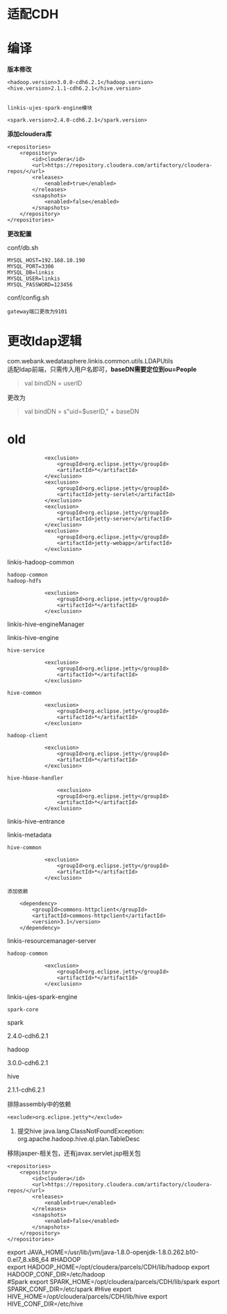 
# 适配CDH

# 编译

**版本修改**

    <hadoop.version>3.0.0-cdh6.2.1</hadoop.version>
    <hive.version>2.1.1-cdh6.2.1</hive.version>


    linkis-ujes-spark-engine模块

    <spark.version>2.4.0-cdh6.2.1</spark.version>
**添加cloudera库**

    <repositories>
        <repository>
            <id>cloudera</id>
            <url>https://repository.cloudera.com/artifactory/cloudera-repos/</url>
            <releases>
                <enabled>true</enabled>
            </releases>
            <snapshots>
                <enabled>false</enabled>
            </snapshots>
        </repository>
    </repositories>

**更改配置**

conf/db.sh

    MYSQL_HOST=192.168.10.190
    MYSQL_PORT=3306
    MYSQL_DB=linkis
    MYSQL_USER=linkis
    MYSQL_PASSWORD=123456

conf/config.sh

    gateway端口更改为9101


# 更改ldap逻辑

com.webank.wedatasphere.linkis.common.utils.LDAPUtils  
适配ldap前端，只需传入用户名即可，**baseDN需要定位到ou=People**
>val bindDN = userID 

更改为
> val bindDN = s"uid=$userID," + baseDN

# old

                <exclusion>
                    <groupId>org.eclipse.jetty</groupId>
                    <artifactId>*</artifactId>
                </exclusion>
                <exclusion>
                    <groupId>org.eclipse.jetty</groupId>
                    <artifactId>jetty-servlet</artifactId>
                </exclusion>
                <exclusion>
                    <groupId>org.eclipse.jetty</groupId>
                    <artifactId>jetty-server</artifactId>
                </exclusion>
                <exclusion>
                    <groupId>org.eclipse.jetty</groupId>
                    <artifactId>jetty-webapp</artifactId>
                </exclusion>



linkis-hadoop-common

    hadoop-common
    hadoop-hdfs

                <exclusion>
                    <groupId>org.eclipse.jetty</groupId>
                    <artifactId>*</artifactId>
                </exclusion>

linkis-hive-engineManager


linkis-hive-engine

    hive-service

                <exclusion>
                    <groupId>org.eclipse.jetty</groupId>
                    <artifactId>*</artifactId>
                </exclusion>

    hive-common

                <exclusion>
                    <groupId>org.eclipse.jetty</groupId>
                    <artifactId>*</artifactId>
                </exclusion>

    hadoop-client

                <exclusion>
                    <groupId>org.eclipse.jetty</groupId>
                    <artifactId>*</artifactId>
                </exclusion>

    hive-hbase-handler

                    <exclusion>
                    <groupId>org.eclipse.jetty</groupId>
                    <artifactId>*</artifactId>
                </exclusion>


linkis-hive-entrance







linkis-metadata

    hive-common

                <exclusion>
                    <groupId>org.eclipse.jetty</groupId>
                    <artifactId>*</artifactId>
                </exclusion>

    添加依赖

        <dependency>
            <groupId>commons-httpclient</groupId>
            <artifactId>commons-httpclient</artifactId>
            <version>3.1</version>
        </dependency>        

linkis-resourcemanager-server

    hadoop-common

                <exclusion>
                    <groupId>org.eclipse.jetty</groupId>
                    <artifactId>*</artifactId>
                </exclusion>

linkis-ujes-spark-engine

    spark-core



spark

2.4.0-cdh6.2.1

hadoop

3.0.0-cdh6.2.1

hive

2.1.1-cdh6.2.1



排除assembly中的依赖

    <exclude>org.eclipse.jetty*</exclude>



1. 提交hive  java.lang.ClassNotFoundException: org.apache.hadoop.hive.ql.plan.TableDesc

移除jasper-相关包，还有javax.servlet.jsp相关包



    <repositories>
        <repository>
            <id>cloudera</id>
            <url>https://repository.cloudera.com/artifactory/cloudera-repos/</url>
            <releases>
                <enabled>true</enabled>
            </releases>
            <snapshots>
                <enabled>false</enabled>
            </snapshots>
        </repository>
    </repositories>







export JAVA_HOME=/usr/lib/jvm/java-1.8.0-openjdk-1.8.0.262.b10-0.el7_8.x86_64
#HADOOP  
export HADOOP_HOME=/opt/cloudera/parcels/CDH/lib/hadoop
export HADOOP_CONF_DIR=/etc/hadoop   
#Spark
export SPARK_HOME=/opt/cloudera/parcels/CDH/lib/spark
export SPARK_CONF_DIR=/etc/spark
#Hive
export HIVE_HOME=/opt/cloudera/parcels/CDH/lib/hive
export HIVE_CONF_DIR=/etc/hive